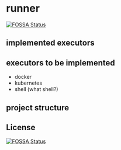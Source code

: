 # runner
[![FOSSA Status](https://app.fossa.io/api/projects/git%2Bgithub.com%2Fyabslabs%2Frunner.svg?type=shield)](https://app.fossa.io/projects/git%2Bgithub.com%2Fyabslabs%2Frunner?ref=badge_shield)

## implemented executors

## executors to be implemented

- docker
- kubernetes
- shell (what shell?)

## project structure

## License
[![FOSSA Status](https://app.fossa.io/api/projects/git%2Bgithub.com%2Fyabslabs%2Frunner.svg?type=large)](https://app.fossa.io/projects/git%2Bgithub.com%2Fyabslabs%2Frunner?ref=badge_large)
